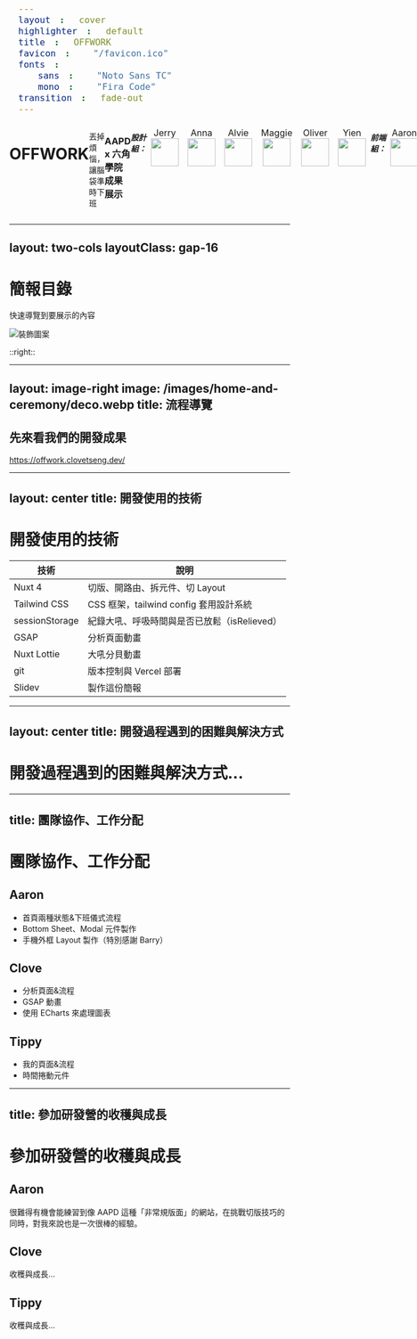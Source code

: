 ```yaml
---
layout: cover
highlighter: default
title: OFFWORK
favicon: "/favicon.ico"
fonts:
  sans: "Noto Sans TC"
  mono: "Fira Code"
transition: fade-out
---
```


<div class="flex flex-col items-center">
  <h1 class="font-extrabold text-[#A4CD44]">OFFWORK</h1>
  <p>丟掉煩惱，讓腦袋準時下班</p>
  <h3>AAPD x 六角學院成果展示</h3>
  <h5 v-click="1">設計組：</h5>
  <div>
  <span v-click="'+1'"> Jerry <img src="/images/avatar/Jerry.svg" width="50px" /> </span>
  <span v-click> Anna <img src="/images/avatar/Anna.svg" width="50px" /> </span>
  <span v-click> Alvie <img src="/images/avatar/Alvie.svg" width="50px" /> </span>
  <span v-click> Maggie <img src="/images/avatar/Maggie.svg" width="50px" /> </span>
  <span v-click> Oliver <img src="/images/avatar/Oliver.svg" width="50px" /> </span>
  <span v-click> Yien <img src="/images/avatar/Yien.svg" width="50px" /> </span>
  </div>
  <h5 v-click="7">前端組：</h5>
  <div>
  <span v-click="'+1'"> Aaron <img src="/images/avatar/Aaron.svg" width="50px" /> </span>
  <span v-click> Clove <img src="/images/avatar/Clove.svg" width="50px" /> </span>
  <span v-click> Tippy <img src="/images/avatar/Tippy.svg" width="50px" /> </span>
  </div>
</div>

<style>
  h3 {
    font-weight: 700;
    margin-bottom: 16px;
  }
  p {
    font-size: 14px;
  }
  h5 {
    margin-top: 16px;
  }
  div {
    display: flex;
  }
  span {
    text-align: center;
    padding: 8px;
    font-size: 16px;
  }
</style>
<!-- 
Hi, 大家好，我是 Clove，我們是 OFFWORK 


[click] 這是我們的設計組成員，

[click] 以及前端組的組成
 -->
---
layout: two-cols
layoutClass: gap-16
---

# 簡報目錄

快速導覽到要展示的內容

<img src="/images/toc-deco.webp" alt="裝飾圖案" class="max-w-80" />

::right::

<Toc text-lg minDepth="1" maxDepth="2" />

---
layout: image-right
image: /images/home-and-ceremony/deco.webp
title: 流程導覽
---

<h2 class="font-extrabold text-[#A4CD44]">先來看我們的開發成果</h2>
<a href="https://offwork.clovetseng.dev/" target="_blank">https://offwork.clovetseng.dev/</a>

---
layout: center
title: 開發使用的技術
---

<h1 class="font-extrabold text-[#A4CD44] text-center">開發使用的技術</h1>

  <table class="border-collapse">
    <thead>
      <tr>
        <th class="border px-4 py-2 text-left">技術</th>
        <th class="border px-4 py-2 text-left">說明</th>
      </tr>
    </thead>
    <tbody>
      <tr>
        <td class="border px-4 py-2">Nuxt 4</td>
        <td class="border px-4 py-2">切版、開路由、拆元件、切 Layout</td>
      </tr>
      <tr>
        <td class="border px-4 py-2">Tailwind CSS</td>
        <td class="border px-4 py-2">CSS 框架，tailwind config 套用設計系統</td>
      </tr>
      <tr>
        <td class="border px-4 py-2">sessionStorage</td>
        <td class="border px-4 py-2">紀錄大吼、呼吸時間與是否已放鬆（isRelieved）</td>
      </tr>
      <tr>
        <td class="border px-4 py-2">GSAP</td>
        <td class="border px-4 py-2">分析頁面動畫</td>
      </tr>
      <tr>
        <td class="border px-4 py-2">Nuxt Lottie</td>
        <td class="border px-4 py-2">大吼分貝動畫</td>
      </tr>
      <tr>
        <td class="border px-4 py-2">git</td>
        <td class="border px-4 py-2">版本控制與 Vercel 部署</td>
      </tr>
      <tr>
        <td class="border px-4 py-2">Slidev</td>
        <td class="border px-4 py-2">製作這份簡報</td>
      </tr>
    </tbody>
  </table>

---
layout: center
title: 開發過程遇到的困難與解決方式
---

<h1 class="font-extrabold text-[#A4CD44]">開發過程遇到的困難與解決方式...</h1>

<!--
Aaron：
一開始在做「平穩呼吸法」呼吸練習頁面時，因為動畫效果比較少見又有點複雜，加上我對 mask 的用法也不太熟，所以卡了滿久。後來花了很多時間研究、問 GPT，才把問題解決。

Clove：
遇到的困難與解決方式...

Tippy：
遇到的困難與解決方式...
-->

---
title: 團隊協作、工作分配
---

<h1 class="font-extrabold text-[#A4CD44]">團隊協作、工作分配</h1>

<h2 class="font-bold">Aaron</h2>

<ul class="text-xs">
 <li>首頁兩種狀態&下班儀式流程</li>
 <li>Bottom Sheet、Modal 元件製作</li>
 <li>手機外框 Layout 製作（特別感謝 Barry）</li>
</ul>

<h2 class="font-bold">Clove</h2>

<ul class="text-xs">
 <li>分析頁面&流程</li>
 <li>GSAP 動畫</li>
 <li>使用 ECharts 來處理圖表</li>
</ul>

<h2 class="font-bold">Tippy</h2>

<ul class="text-xs">
 <li>我的頁面&流程</li>
 <li>時間捲動元件</li>
</ul>

---
title: 參加研發營的收穫與成長
---

<h1 class="font-extrabold text-[#A4CD44]">參加研發營的收穫與成長</h1>

<h2 class="font-bold">Aaron</h2>

很難得有機會能練習到像 AAPD 這種「非常規版面」的網站，在挑戰切版技巧的同時，對我來說也是一次很棒的經驗。

<h2 class="font-bold">Clove</h2>

收穫與成長...

<h2 class="font-bold">Tippy</h2>

收穫與成長...
